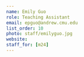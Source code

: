 ```yaml
---
name: Emily Guo
role: Teaching Assistant
email: epguo@andrew.cmu.edu
list_order: 10
photo: staff/emilyguo.jpg
website:
staff_for: [m24]
---
```

